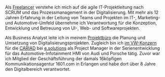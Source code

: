 Als [Freelancer](https://Andreas.Doebeling.de) verstehe ich mich auf die agile IT-Projektleitung nach SCRUM und das Prozessmanagement in der Digitalisierung. Mit mehr als 12 Jahren Erfahrung in der Leitung von Teams und Projekten im IT-, Marketing- und Automotive-Umfeld übernehme ich Verantwortung für die Konzeption, Entwicklung und Betreuung von UI-, Web- und Softwareprojekten.

Als Business Analyst leite ich in meinem [Projektbüro](https://Projektbuero.Doebeling.de) die Planung und Umsetzung von Digitalisierungsprojekten. Zugleich bin ich [im VW-Konzern](https://www.volkswagen-group.com/de/cariad-16008) für die [CARIAD](https://cariad.technology) bei [e.solutions](https://esolutions.de) als Project Manager in der Serienentwicklung für das Automotive-Infotainment HMI von Audi und Porsche tätig. Zuvor war ich Mitglied der Geschäftsführung der damals 16köpfigen Kommunikationsagentur 1601.com in Erlangen und habe dort über 8 Jahre den Digitalbereich verantwortet.
